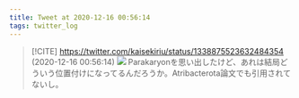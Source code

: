 ```yaml
---
title: Tweet at 2020-12-16 00:56:14
tags: twitter_log
---
```


> [!CITE] https://twitter.com/kaisekiriu/status/1338875523632484354 (2020-12-16 00:56:14)
> ![](https://twitter.com/kaisekiriu/status/1338875523632484354)
> Parakaryonを思い出したけど、あれは結局どういう位置付けになってるんだろうか。Atribacterota論文でも引用されてないし。
